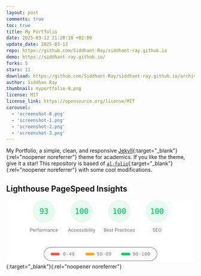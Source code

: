 ```yaml
---
layout: post
comments: true
toc: true
title: My Portfolio
date: 2025-03-12 21:20:18 +02:00
update_date: 2025-03-12
repo: https://github.com/Siddhant-Ray/siddhant-ray.github.io
demo: https://siddhant-ray.github.io/
forks: 5
stars: 11
download: https://github.com/Siddhant-Ray/siddhant-ray.github.io/archive/refs/heads/master.zip
author: Siddhan Ray
thumbnail: myportfolio-0.png
license: MIT
license_link: https://opensource.org/license/MIT
carousel:
  - 'screenshot-0.png'
  - 'screenshot-1.png'
  - 'screenshot-2.png'
  - 'screenshot-3.png'
---
```


My Portfolio, a simple, clean, and responsive [Jekyll](https://jekyllrb.com/){:target="_blank"}{:rel="noopener noreferrer"} theme for academics.
If you like the theme, give it a star! This repository is based of [`al-folio`](https://github.com/alshedivat/al-folio){:target="_blank"}{:rel="noopener noreferrer"} with some cool modifications.

## Lighthouse PageSpeed Insights

[![Google PageSpeeg](https://raw.githubusercontent.com/alshedivat/al-folio/master/assets/img/pagespeed.svg)](https://pagespeed.web.dev/report?url=https%3A%2F%2Falshedivat.github.io%2Fal-folio%2F&form_factor=desktop){:target="_blank"}{:rel="noopener noreferrer"}
